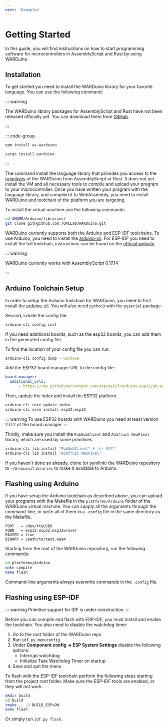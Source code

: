 ```yaml
---
next: 'Examples'
---
```

# Getting Started

In this guide, you will find instructions on how to start programming software for microcontrollers in AssemblyScript and Rust by using WARDuino.

## Installation

To get started you need to install the WARDuino library for your favorite language. You can use the following command:

::: warning

The WARDuino library packages for AssemblyScript and Rust have not been released officially yet.
You can download them from [GitHub](https://github.com/TOPLLab/WARDuino-libs).

:::

::: code-group

```bash [AS]
npm install as-warduino
```

```bash [Rust]
cargo install warduino
```

:::

The command install the language library that provides you access to the [primitives](/reference/primitives) of the WARDuino from AssemblyScript or Rust. It does not yet install the VM and all necessary tools to compile and upload your program to your microcontroller. Once you have written your program with the language library, and compiled it to WebAssembly, you need to install WARDuino and toolchain of the platform you are targeting.

To install the virtual machine use the following commands.

```bash
cd $HOME/Arduino/libraries/
git clone git@github.com:TOPLLab/WARDuino.git
```

WARDuino currently supports both the Arduino and ESP-IDF toolchains. To use Arduino, you need to install the [arduino-cli](https://github.com/arduino/arduino-cli). For ESP-IDF you need to install the full toolchain, instructions can be found on the [official website](https://docs.espressif.com/projects/esp-idf/en/latest/esp32/get-started/index.html#get-started-step-by-step).

::: warning

WARDuino currently works with AssemblyScript 0.17.14

:::

## Arduino Toolchain Setup

In order to setup the Arduino toolchain for WARDuino, you need to first install the [arduino-cli](https://arduino.github.io/arduino-cli/0.21/installation/).
You will also need `python3` with the `pyserial` package.

Second, create the config file:

```bash
arduino-cli config init
```

If you need additional boards, such as the esp32 boards, you can add them in the generated config file.

To find the location of your config file you can run:

```bash
arduino-cli config dump --verbose
```

Add the ESP32 board manager URL to the config file:

```yaml
board_manager:
  additional_urls:
      - https://raw.githubusercontent.com/espressif/arduino-esp32/gh-pages/package_esp32_dev_index.json
```

Then, update the index and install the ESP32 platform.

```bash
arduino-cli core update-index
arduino-cli core install esp32:esp32
```

::: warning
To use ESP32 boards with WARDuino you need at least version 2.0.2 of the board manager.
:::

Thirdly, make sure you install the `PubSubClient` and `Adafruit NeoPixel` library, which are used by some primitives.

```bash
arduino-cli lib install "PubSubClient" # for MQTT
arduino-cli lib install "Adafruit NeoPixel"
```

If you haven't done so already, clone (or symlink) the WARDuino repository to `~/Arduino/libraries` to make it available to Arduino.

## Flashing using Arduino

If you have setup the Arduino toolchain as described above, you can upload your programs with the Makefile in the `platforms/Arduino` folder of the WARDuino virtual machine.
You can supply all the arguments through the command-line, or write all of them in a `.config` file in the same directory as the Makefile.

```make
PORT   = /dev/ttyUSB0
FQBN   = esp32:esp32:esp32wrover
PAUSED = true
BINARY = /path/to/test.wasm
```

Starting from the root of the WARDuino repository, run the following commands:

```bash
cd platforms/Arduino
make compile
make flash
```

Command-line arguments always overwrite commands in the `.config` file.

## Flashing using ESP-IDF

::: warning
Primitive support for IDF is under construction.
:::

Before you can compile and flash with ESP-IDF, you must install and enable the toolchain. You also need to disable the watchdog timer:

1. Go to the root folder of the WARDuino repo
2. Run `idf.py menuconfig`
3. Under **Component config → ESP System Settings** disable the following options:
    - Interrupt watchdog
    - Initialize Task Watchdog Timer on startup
4. Save and quit the menu


To flash with the ESP-IDF toolchain perform the following steps starting from the project root folder.
Make sure the ESP-IDF tools are enabled, or they will not work.

```bash
mkdir build
cd build
cmake .. -D BUILD_ESP=ON
make flash
```

Or simply run `idf.py flash`.

